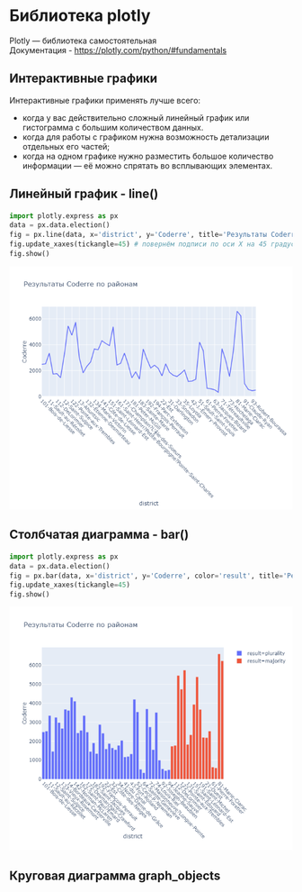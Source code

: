 # Библиотека plotly
Plotly — библиотека самостоятельная<br>
Документация - https://plotly.com/python/#fundamentals

## Интерактивные графики
Интерактивные графики применять лучше всего:
- когда у вас действительно сложный линейный график или гистограмма с большим количеством данных. 
- когда для работы с графиком нужна возможность детализации отдельных его частей;
- когда на одном графике нужно разместить большое количество информации — её можно спрятать во всплывающих элементах.

## Линейный график - line()
```python
import plotly.express as px
data = px.data.election()
fig = px.line(data, x='district', y='Coderre', title='Результаты Coderre по районам')
fig.update_xaxes(tickangle=45) # повернём подписи по оси X на 45 градусов
fig.show() 
```
![px_line.png](px_line.png)


## Столбчатая диаграмма - bar()
```python
import plotly.express as px
data = px.data.election()
fig = px.bar(data, x='district', y='Coderre', color='result', title='Результаты Coderre по районам')
fig.update_xaxes(tickangle=45)
fig.show() 
```
![px_bar.png](px_bar.png)


## Круговая диаграмма graph_objects 
